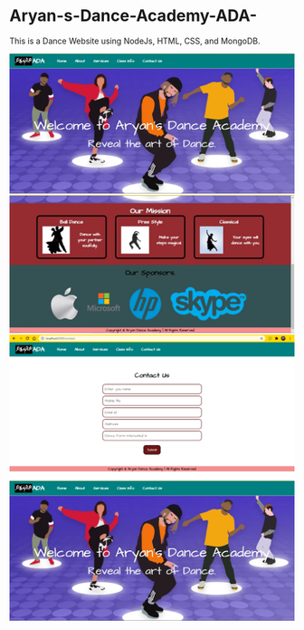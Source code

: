 # Aryan-s-Dance-Academy-ADA-
This is a Dance Website using NodeJs, HTML, CSS, and MongoDB.

![Screenshot](https://github.com/aryangupta02092002/Aryan-s-Dance-Academy-ADA-/blob/main/Output%20Screenshot/SS1.jpg?raw=true)
![Screenshot](https://github.com/aryangupta02092002/Aryan-s-Dance-Academy-ADA-/blob/main/Output%20Screenshot/SS2.jpg?raw=true)
![Screenshot](https://github.com/aryangupta02092002/Aryan-s-Dance-Academy-ADA-/blob/main/Output%20Screenshot/SS3.jpg?raw=true)
![Screenshot](https://github.com/aryangupta02092002/Aryan-s-Dance-Academy-ADA-/blob/main/Output%20Screenshot/SS1.jpg?raw=true)
